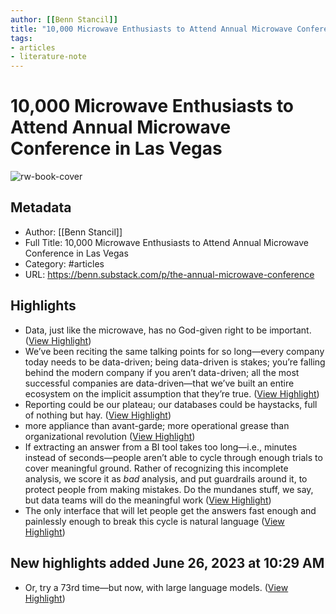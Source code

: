 ```yaml
---
author: [[Benn Stancil]]
title: "10,000 Microwave Enthusiasts to Attend Annual Microwave Conference in Las Vegas"
tags: 
- articles
- literature-note
---
```

# 10,000 Microwave Enthusiasts to Attend Annual Microwave Conference in Las Vegas

![rw-book-cover](https://substackcdn.com/image/fetch/f_auto,q_auto:good,fl_progressive:steep/https%3A%2F%2Fsubstack-post-media.s3.amazonaws.com%2Fpublic%2Fimages%2Fc00232e7-e683-4080-8c5a-5c315b19f94c_1600x830.png)

## Metadata
- Author: [[Benn Stancil]]
- Full Title: 10,000 Microwave Enthusiasts to Attend Annual Microwave Conference in Las Vegas
- Category: #articles
- URL: https://benn.substack.com/p/the-annual-microwave-conference

## Highlights
- Data, just like the microwave, has no God-given right to be important. ([View Highlight](https://read.readwise.io/read/01h3szq9952d6sa42dkfgzrpys))
- We’ve been reciting the same talking points for so long—every company today needs to be data-driven; being data-driven is stakes; you’re falling behind the modern company if you aren’t data-driven; all the most successful companies are data-driven—that we’ve built an entire ecosystem on the implicit assumption that they’re true. ([View Highlight](https://read.readwise.io/read/01h3szrb3qev82hbz6x99cnabq))
- Reporting could be our plateau; our databases could be haystacks, full of nothing but hay. ([View Highlight](https://read.readwise.io/read/01h3szspvkmn81ycx0czzs99m6))
- more appliance than avant-garde; more operational grease than organizational revolution ([View Highlight](https://read.readwise.io/read/01h3sztdfyqbg8k4tgegvkaane))
- If extracting an answer from a BI tool takes too long—i.e., minutes instead of seconds—people aren’t able to cycle through enough trials to cover meaningful ground. Rather of recognizing this incomplete analysis, we score it as *bad* analysis, and put guardrails around it, to protect people from making mistakes. Do the mundanes stuff, we say, but data teams will do the meaningful work ([View Highlight](https://read.readwise.io/read/01h3szyjjewn0bn5fv0hh2yc4a))
- The only interface that will let people get the answers fast enough and painlessly enough to break this cycle is natural language ([View Highlight](https://read.readwise.io/read/01h3szyvwgp7vndr4b4hz7pctj))
## New highlights added June 26, 2023 at 10:29 AM
- Or, try a 73rd time—but now, with large language models. ([View Highlight](https://read.readwise.io/read/01h3vav03tgvy4ec2thnfjnjwq))
